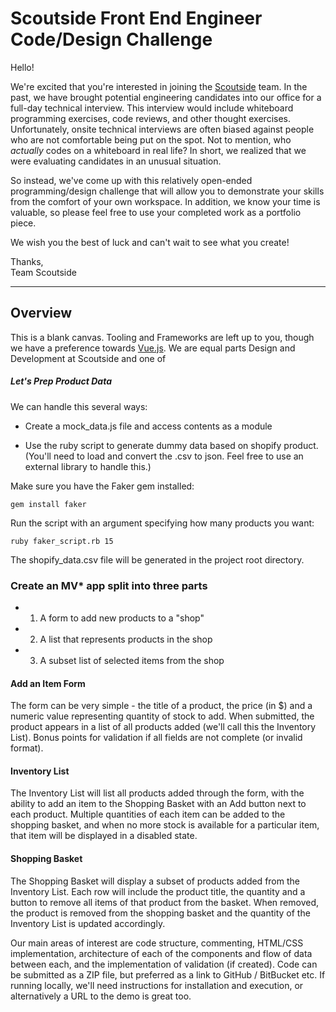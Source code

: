 
Scoutside Front End Engineer Code/Design Challenge
=======================

Hello!

We're excited that you're interested in joining the [Scoutside](https://scoutside.com) team.  In the past, we have
brought potential engineering candidates into our office for a full-day
technical interview.  This interview would include whiteboard programming
exercises, code reviews, and other thought exercises.  Unfortunately, onsite technical interviews are often biased against people who are not comfortable being put on the spot.  Not to mention, who _actually_ codes on a whiteboard in real life?  In short,  we realized that we
were evaluating candidates in an unusual situation.

So instead, we've come up with this relatively open-ended programming/design
challenge that will allow you to demonstrate your skills from the comfort
of your own workspace.  In addition, we know your time is valuable, so please
feel free to use your completed work as a portfolio piece.

We wish you the best of luck and can't wait to see what you create!

Thanks,  
Team Scoutside

--------------------------------------------------------------
## Overview

This is a blank canvas. Tooling and Frameworks are left up to you, though we have a preference towards [Vue.js](https://vuejs.org/). We are equal parts Design and Development at Scoutside and one of 


##### Let's Prep Product Data
We can handle this several ways:

- Create a mock_data.js file and access contents as a module

- Use the ruby script to generate dummy data based on shopify product. (You'll need to load and convert the .csv to json. Feel free to use an external library to handle this.)

Make sure you have the Faker gem installed:

    gem install faker

Run the script with an argument specifying how many products you want:

    ruby faker_script.rb 15

The shopify_data.csv file will be generated in the project root directory.

### Create an MV* app split into three parts

- 1. A form to add new products to a "shop"

- 2. A list that represents products in the shop

- 3. A subset list of selected items from the shop


#### Add an Item Form


The form can be very simple - the title of a product, the price (in $) and a numeric value representing quantity of stock to add. When submitted, the product appears in a list of all products added (we'll call this the Inventory List). Bonus points for validation if all fields are not complete (or invalid format).


#### Inventory List


The Inventory List will list all products added through the form, with the ability to add an item to the Shopping Basket with an Add button next to each product. Multiple quantities of each item can be added to the shopping basket, and when no more stock is available for a particular item, that item will be displayed in a disabled state.


#### Shopping Basket


The Shopping Basket will display a subset of products added from the Inventory List. Each row will include the product title, the quantity and a button to remove all items of that product from the basket. When removed, the product is removed from the shopping basket and the quantity of the Inventory List is updated accordingly.



Our main areas of interest are code structure, commenting, HTML/CSS implementation, architecture of each of the components and flow of data between each, and the implementation of validation (if created). Code can be submitted as a ZIP file, but preferred as a link to GitHub / BitBucket etc. If running locally, we'll need instructions for installation and execution, or alternatively a URL to the demo is great too. 